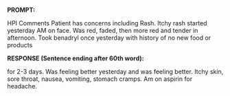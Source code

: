 **PROMPT:**

HPI Comments Patient has concerns including Rash. Itchy rash started yesterday AM on face. Was red, faded, then more red and tender in afternoon. Took benadryl once yesterday with history of no new food or products

**RESPONSE (Sentence ending after 60th word):**

for 2-3 days. Was feeling better yesterday and was feeling better. Itchy skin, sore throat, nausea, vomiting, stomach cramps. Am on aspirin for headache. 